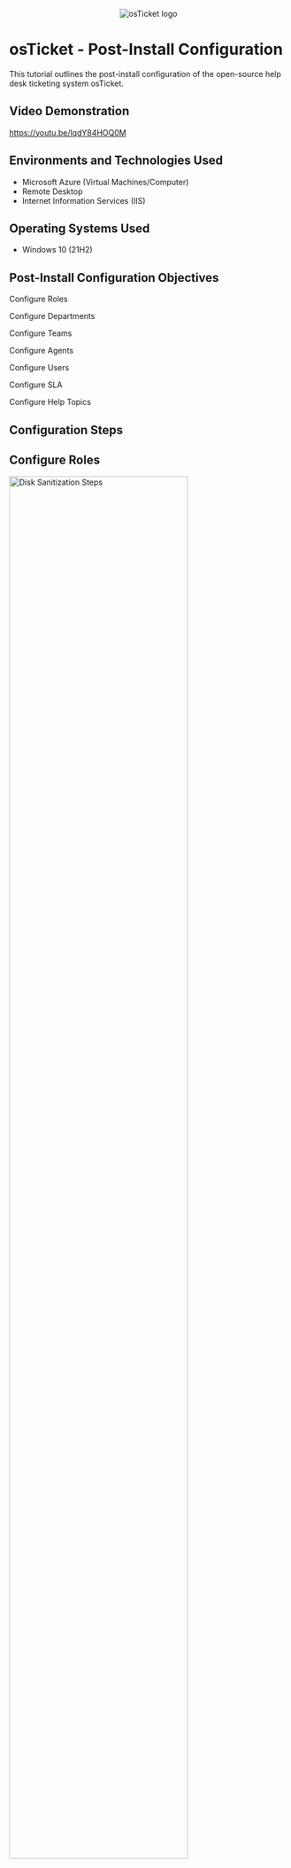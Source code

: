 <p align="center">
<img src="https://i.imgur.com/Clzj7Xs.png" alt="osTicket logo"/>
</p>

<h1>osTicket - Post-Install Configuration</h1>
This tutorial outlines the post-install configuration of the open-source help desk ticketing system osTicket.<br />


<h2>Video Demonstration</h2>

https://youtu.be/lqdY84HOQ0M

<h2>Environments and Technologies Used</h2>

- Microsoft Azure (Virtual Machines/Computer)
- Remote Desktop
- Internet Information Services (IIS)

<h2>Operating Systems Used </h2>

- Windows 10</b> (21H2)

<h2>Post-Install Configuration Objectives</h2>

Configure Roles

Configure Departments

Configure Teams

Configure Agents

Configure Users

Configure SLA

Configure Help Topics

<h2>Configuration Steps</h2>

<h2>Configure Roles</h2>

<p>
<img src="https://i.imgur.com/4RfrZv7.png" height="80%" width="80%" alt="Disk Sanitization Steps"/>
</p>
<p>
When you configure roles, you define specific permissions and access levels for different users or system components. This ensures that each role has the appropriate privileges to perform assigned tasks while maintaining security and operational control. See the steps in the video demonstration link above.
</p>
<br />

<h2>Configure Departments</h2>

<p>
<img src="https://i.imgur.com/LvGYERz.png" height="80%" width="80%" alt="Disk Sanitization Steps"/>
</p>
<p>
When configuring departments, you set up organizational units within the system, assigning specific responsibilities, workflows, and access controls to ensure that tickets or tasks are routed to the appropriate teams for efficient handling and management. See the steps in the video demonstration link above.
</p>
<br />

<h2>Configure Teams</h2>

<p>
<img src="https://i.imgur.com/tn47OzK.png" height="80%" width="80%" alt="Disk Sanitization Steps"/>
</p>
<p>
When you configure teams, you group users across different departments based on expertise or responsibilities, allowing for better collaboration, ticket assignment, and workload distribution within the system. See the steps in the video demonstration link above.
</p>
<br />

<h2>Configure Agents</h2>

<p>
<img src="https://i.imgur.com/aO7l6lp.png" height="80%" width="80%" alt="Disk Sanitization Steps"/>
</p>
<p>When you configure agents, you create individual user accounts for support staff, assigning them specific roles, permissions, and department access within the system. This ensures that agents can manage tickets, communicate with users, resolve issues, and perform administrative tasks based on their designated responsibilities. Proper agent configuration helps streamline workflow, enforce security policies, and ensure efficient ticket handling within the support system. See the steps in the video demonstration link above.
</p>
<br />

<h2>Configure Users</h2>

<p>
<img src="https://i.imgur.com/n9uBJEJ.png" height="80%" width="80%" alt="Disk Sanitization Steps"/>
</p>
<p>
When you configure users, you create and manage customer accounts within the system, allowing them to submit tickets, track requests, and communicate with support agents while defining access levels and permissions to ensure efficient service management. See the steps in the video demonstration link above.
</p>
<br />

<h2>Configure SLA</h2>

<p>
<img src="https://i.imgur.com/gZZYgnU.png" height="80%" width="80%" alt="Disk Sanitization Steps"/>
</p>
<p>
When you configure SLA (Service Level Agreement), you define response and resolution time policies for support tickets, ensuring timely service delivery, prioritization, and compliance with customer expectations. See the steps in the video demonstration link above.
</p>
<br />

<h2>Configure Help Topics</h2>

<p>
<img src="https://i.imgur.com/8OTtWuo.png" height="80%" width="80%" alt="Disk Sanitization Steps"/>
</p>
<p>
When you configure help topics, you create predefined categories for support requests, allowing users to select the most relevant topic when submitting a ticket. This helps streamline ticket routing, assign requests to the appropriate departments or agents, and improve overall support efficiency. See the steps in the video demonstration link above.
</p>
<br />
